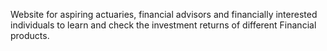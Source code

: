 Website for aspiring actuaries, financial advisors and financially interested individuals to learn and check the investment returns of different Financial products.
